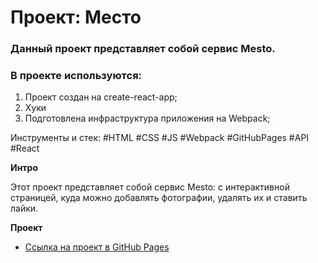 # Проект: Место

### Данный проект представляет собой сервис Mesto.

### В проекте используются:
1. Проект создан на create-react-app;
2. Хуки
3. Подготовлена инфраструктура приложения на Webpack;

Инструменты и стек: #HTML #CSS #JS #Webpack #GitHubPages #API #React

**Интро**

Этот проект представляет собой сервис Mesto: с интерактивной страницей, куда можно добавлять фотографии, удалять их и ставить лайки.

**Проект**

* [Ссылка на проект в GitHub Pages](#)